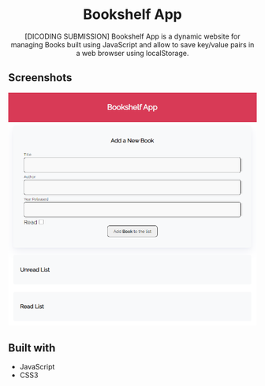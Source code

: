 <h1 align="center">Bookshelf App</h1>

<p align="center"> [DICODING SUBMISSION]
  Bookshelf App is a dynamic website for managing Books built using JavaScript and allow to save key/value pairs in a web browser using localStorage. </p>

## Screenshots

![Home Page](./assets/img/home.png "Home Page")

## Built with

- JavaScript
- CSS3
